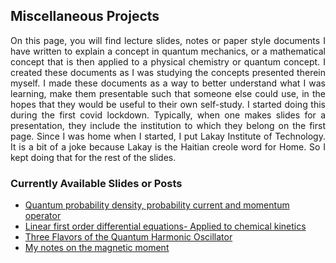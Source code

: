 ## Miscellaneous Projects
<div align="justify">

On this page, you will find lecture slides, notes or paper style documents I have written
to explain a concept in quantum mechanics, or a mathematical concept that is then applied to a 
physical chemistry or quantum concept. I created these documents as I was studying the concepts presented 
therein myself. I made these documents as a way to better understand what I was learning,
make them presentable such that someone else could use, in the hopes that they would be useful to
their own self-study. 
I started doing this during the first covid lockdown. Typically, when one makes slides for a presentation,
they include the institution to which they belong on the first page. Since I was home when I started, 
I put Lakay Institute of Technology. It is a bit of a joke because Lakay is the Haitian creole word for 
Home. So I kept doing that for the rest of the slides. 

</div>

### Currently Available Slides or Posts

- [Quantum probability density, probability current and momentum operator](/projects/Miscellaneous/slides/Prob_densisty_current_momentum.pdf)  
- [Linear first order differential equations- Applied to chemical kinetics](/projects/Miscellaneous/slides/L1st_ODE.pdf)  
- [Three Flavors of the Quantum Harmonic Oscillator](QuantumHOscillator.md)
- [My notes on the magnetic moment](/projects/Miscellaneous/magneticmoment)
